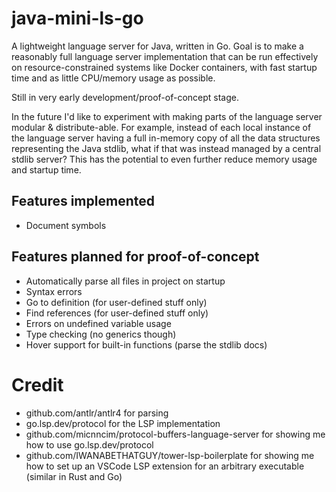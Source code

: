 # java-mini-ls-go

A lightweight language server for Java, written in Go. Goal is to make a reasonably full language server implementation that can be run effectively on resource-constrained systems like Docker containers, with fast startup time and as little CPU/memory usage as possible.

Still in very early development/proof-of-concept stage.

In the future I'd like to experiment with making parts of the language server modular & distribute-able. For example, instead of each local instance of the language server having a full in-memory copy of all the data structures representing the Java stdlib, what if that was instead managed by a central stdlib server? This has the potential to even further reduce memory usage and startup time.

## Features implemented

- Document symbols

## Features planned for proof-of-concept

- Automatically parse all files in project on startup
- Syntax errors
- Go to definition (for user-defined stuff only)
- Find references (for user-defined stuff only)
- Errors on undefined variable usage
- Type checking (no generics though)
- Hover support for built-in functions (parse the stdlib docs)

# Credit

- github.com/antlr/antlr4 for parsing
- go.lsp.dev/protocol for the LSP implementation
- github.com/micnncim/protocol-buffers-language-server for showing me how to use go.lsp.dev/protocol
- github.com/IWANABETHATGUY/tower-lsp-boilerplate for showing me how to set up an VSCode LSP extension for an arbitrary executable (similar in Rust and Go)
